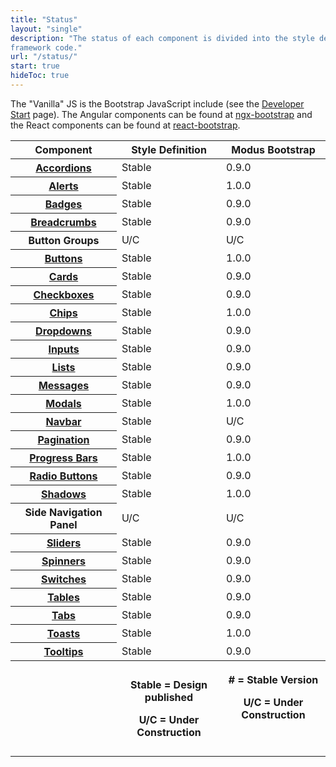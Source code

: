 ```yaml
---
title: "Status"
layout: "single"
description: "The status of each component is divided into the style definition (colors, sizes, etc) and the HTML/CSS
framework code."
url: "/status/"
start: true
hideToc: true
---
```


<style>
  .badge-h5 {
    margin-bottom: 0;
  }
</style>

The "Vanilla" JS is the Bootstrap JavaScript include (see the <a href="/developers/">Developer Start</a> page).
The Angular components can be found at [ngx-bootstrap](https://valor-software.com/ngx-bootstrap/#/)
and the React components can be found at [react-bootstrap](https://modus-react-bootstrap.trimble.com/).

<table class="table table-striped status-table mt-4">
  <thead class="border-0 bg-white">
    <tr class="bg-white">
      <th width="16%" scope="col" class="align-bottom bg-white border-0 sticky-top sticky-offset">Component</th>
      <th width="16%" scope="col" class="align-bottom bg-white border-0 sticky-top sticky-offset">Style Definition</th>
      <th width="16%" scope="col" class="align-bottom bg-white border-0 sticky-top sticky-offset">Modus Bootstrap</th>
    </tr>
  </thead>
  <tbody>
    <tr>
      <th class="align-middle" scope="row"><a href="/components/accordions/">Accordions</a></th>
      <td><span class="badge badge-success">Stable</span></td>
      <td><span class="badge badge-success">0.9.0</span></td>
    </tr>
    <tr>
      <th class="align-middle" scope="row"><a href="/components/alerts/">Alerts</a></th>
      <td><span class="badge badge-success">Stable</span></td>
      <td><span class="badge badge-success">1.0.0</span></td>
    </tr>
    <tr>
      <th class="align-middle" scope="row"><a href="/components/badges/">Badges</a></th>
      <td><span class="badge badge-success">Stable</span></td>
      <td><span class="badge badge-success">0.9.0</span></td>
    </tr>
    <tr>
      <th class="align-middle" scope="row"><a href="/components/breadcrumbs/">Breadcrumbs</a></th>
      <td><span class="badge badge-success">Stable</span></td>
      <td><span class="badge badge-success">0.9.0</span></td>
    </tr>
    <tr>
      <th class="align-middle" scope="row">Button Groups</th>
      <td><span class="badge badge-danger">U/C</span></td>
      <td><span class="badge badge-danger">U/C</span></td>
    </tr>
    <tr>
      <th class="align-middle" scope="row"><a href="/components/buttons/">Buttons</a></th>
      <td><span class="badge badge-success">Stable</span></td>
      <td><span class="badge badge-success">1.0.0</span></td>
    </tr>
    <tr>
      <th class="align-middle" scope="row"><a href="/components/cards/">Cards</a></th>
      <td><span class="badge badge-success">Stable</span></td>
      <td><span class="badge badge-success">0.9.0</span></td>
    </tr>
    <tr>
      <th class="align-middle" scope="row"><a href="/components/checkboxes/">Checkboxes</a></th>
      <td><span class="badge badge-success">Stable</span></td>
      <td><span class="badge badge-success">0.9.0</span></td>
    </tr>
    <tr>
      <th class="align-middle" scope="row"><a href="/components/chips/">Chips</a></th>
      <td><span class="badge badge-success">Stable</span></td>
      <td><span class="badge badge-success">1.0.0</span></td>
    </tr>
    <!-- <tr>
            <th class="align-middle" scope="row"><a href="/components/Date Picker/">Date Picker</a></th>
            <td><span class="badge badge-danger">U/C</span></td>
            <td><span class="badge badge-danger">U/C</span></td>
          </tr> -->
    <tr>
      <th class="align-middle" scope="row"><a href="/components/dropdowns/">Dropdowns</a></th>
      <td><span class="badge badge-success">Stable</span></td>
      <td><span class="badge badge-success">0.9.0</span></td>
    </tr>
    <!-- <tr>
            <th class="align-middle" scope="row"><a href="/components/Empty States/">Empty States</a></th>
            <td><span class="badge badge-danger">U/C</span></td>
            <td>---</td>
          </tr>
          <tr>
            <th class="align-middle" scope="row"><a href="/components/Filters/">Filters</a></th>
            <td><span class="badge badge-danger">U/C</span></td>
            <td>---</td>
          </tr> -->
    <tr>
      <th class="align-middle" scope="row"><a href="/components/inputs/">Inputs</a></th>
      <td><span class="badge badge-success">Stable</span></td>
      <td><span class="badge badge-success">0.9.0</span></td>
    </tr>
    <!--    <tr>
            <th class="align-middle" scope="row"><a href="/components/Links/">Links</a></th>
            <td><span class="badge badge-danger">U/C</span></td>
            <td><span class="badge badge-success">0.9.0</span></td>
          </tr> -->
    <tr>
      <th class="align-middle" scope="row"><a href="/components/lists/">Lists</a></th>
      <td><span class="badge badge-success">Stable</span></td>
      <td><span class="badge badge-success">0.9.0</span></td>
    </tr>
    <tr>
      <th class="align-middle" scope="row"><a href="/components/messages/">Messages</a></th>
      <td><span class="badge badge-success">Stable</span></td>
      <td><span class="badge badge-success">0.9.0</span></td>
    </tr>
    <tr>
      <th class="align-middle" scope="row"><a href="/components/modals/">Modals</a></th>
      <td><span class="badge badge-success">Stable</span></td>
      <td><span class="badge badge-success">1.0.0</span></td>
    </tr>
    <tr>
        <th class="align-middle" scope="row"><a href="/components/navbar/">Navbar</a></th>
        <td><span class="badge badge-success">Stable</span></td>
        <td><span class="badge badge-danger">U/C</span></td>
    </tr>
    <tr>
      <th class="align-middle" scope="row"><a href="/components/pagination/">Pagination</a></th>
      <td><span class="badge badge-success">Stable</span></td>
      <td><span class="badge badge-success">0.9.0</span></td>
    </tr>
    <tr>
      <th class="align-middle" scope="row"><a href="/components/progress/">Progress Bars</a></th>
      <td><span class="badge badge-success">Stable</span></td>
      <td><span class="badge badge-success">1.0.0</span></td>
    </tr>
    <tr>
      <th class="align-middle" scope="row"><a href="/components/radio-buttons/">Radio Buttons</a></th>
      <td><span class="badge badge-success">Stable</span></td>
      <td><span class="badge badge-success">0.9.0</span></td>
    </tr>
    <tr>
    <th class="align-middle" scope="row"><a href="/foundations/shadows-and-depth/">Shadows</a></th>
      <td><span class="badge badge-success">Stable</span></td>
      <td><span class="badge badge-success">1.0.0</span></td>
    </tr>
    <tr>
    <th class="align-middle" scope="row">Side Navigation Panel</th>
      <td><span class="badge badge-danger">U/C</span></td>
      <td><span class="badge badge-danger">U/C</span></td>
    </tr>
    <tr>
      <th class="align-middle" scope="row"><a href="/components/sliders/">Sliders</a></th>
      <td><span class="badge badge-success">Stable</span></td>
      <td><span class="badge badge-success">0.9.0</span></td>
    </tr>
    <tr>
      <th class="align-middle" scope="row"><a href="/components/spinners/">Spinners</a></th>
      <td><span class="badge badge-success">Stable</span></td>
      <td><span class="badge badge-success">0.9.0</span></td>
    </tr>
    <tr>
      <th class="align-middle" scope="row"><a href="/components/switches/">Switches</a></th>
      <td><span class="badge badge-success">Stable</span></td>
      <td><span class="badge badge-success">0.9.0</span></td>
    </tr>
    <tr>
      <th class="align-middle" scope="row"><a href="/components/tables/">Tables</a></th>
      <td><span class="badge badge-success">Stable</span></td>
      <td><span class="badge badge-success">0.9.0</span></td>
    </tr>
    <tr>
      <th class="align-middle" scope="row"><a href="/components/tabs/">Tabs</a></th>
      <td><span class="badge badge-success">Stable</span></td>
      <td><span class="badge badge-success">0.9.0</span></td>
    </tr>
    <tr>
      <th class="align-middle" scope="row"><a href="/components/alerts/">Toasts</a></th>
      <td><span class="badge badge-success">Stable</span></td>
      <td><span class="badge badge-success">1.0.0</span></td>
    </tr>
    <!-- <tr>
            <th class="align-middle" scope="row"><a href="/components/Toolbar/">Toolbar</a></th>
            <td><span class="badge badge-danger">U/C</span></td>
            <td><span class="badge badge-danger">U/C</span></td>
          </tr> -->
    <tr>
      <th class="align-middle" scope="row"><a href="/components/tooltips/">Tooltips</a></th>
      <td><span class="badge badge-success">Stable</span></td>
      <td><span class="badge badge-success">0.9.0</span></td>
    </tr>
    <tr>
      <th scope="col" class="align-top"></th>
      <th scope="col" class="align-top">
        <p class="m-0 font-weight-normal"><span class="badge badge-success">Stable</span> = Design
          published</p>
        <p class="m-0 font-weight-normal"><span class="badge badge-danger">U/C</span> = Under
          Construction</p>
      </th>
      <th scope="col" class="align-top">
        <p class="m-0 font-weight-normal"><span class="badge badge-success">#</span> = Stable Version
        </p>
        <p class="m-0 font-weight-normal"><span class="badge badge-danger">U/C</span> = Under
          Construction</p>
        <p class="m-0 font-weight-normal">&nbsp;</p>
      </th>
    </tr>
  </tbody>
</table>
